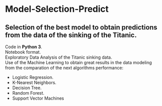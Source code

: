 # Model-Selection-Predict
## Selection of the best model to obtain predictions from the data of the sinking of the Titanic.<br>
Code in **Python 3**.<br>
Notebook format.<br>
Exploratory Data Analysis of the Titanic sinking data.<br>
Use of the Machine Learning to obtain great results in the data modeling from the comparation of the next algorithms performance:<br>
- Logistic Regression.
- K-Nearest Neighbors.
- Decision Tree.
- Random Forest.
- Support Vector Machines

